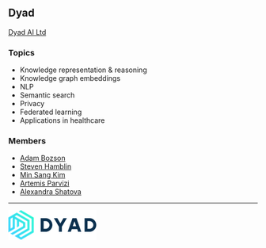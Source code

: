 ## Dyad
[Dyad AI Ltd](https://dyad.net)

### Topics
- Knowledge representation & reasoning
- Knowledge graph embeddings
- NLP
- Semantic search
- Privacy
- Federated learning
- Applications in healthcare

### Members
- [Adam Bozson](https://github.com/adambozson)
- [Steven Hamblin](https://github.com/Winawer)
- [Min Sang Kim](https://github.com/localminimum)
- [Artemis Parvizi](https://github.com/Guruette)
- [Alexandra Shatova](https://github.com/alexandrashatova1)

---

![](dyad-logo.png)
